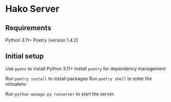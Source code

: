# Hako Server

## Requirements

Python 3.11+
Poetry (version 1.4.2)

## Initial setup

Use `pyenv` to install Python 3.11+
Install `poetry` for dependency management

Run `poetry install` to install packages
Run `poetry shell` to enter the virtualenv

Run `python manage.py runserver` to start the server.
